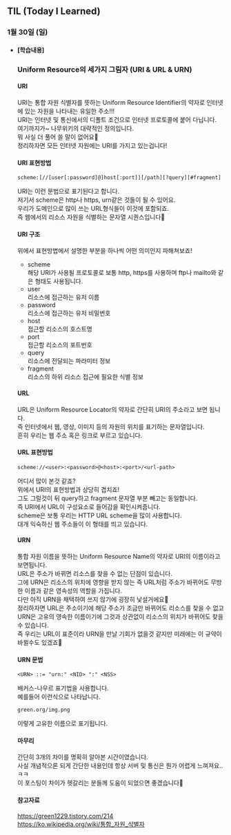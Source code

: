 ## TIL (Today I Learned)

### 1월 30일 (일)   

- #### [학습내용]
  ### Uniform Resource의 세가지 그림자 (URI & URL & URN)        
  
  #### URI   
  URI는 통합 자원 식별자를 뜻하는 Uniform Resource Identifier의 약자로 인터넷에 있는 자원을 나타내는 유일한 주소!!!      
  URI는 인터넷 및 통신에서의 디폴트 조건으로 인터넷 프로토콜에 붙어 다닙니다.   
  여기까지가~ 나무위키의 대략적인 정의입니다.   
  뭐 사실 더 풀어 쓸 말이 없어요🥲   
  정리하자면 모든 인터넷 자원에는 URI를 가지고 있는겁니다!   
  
  #### URI 표현방법   
  ```
  scheme:[//[user[:password]@]host[:port]][/path][?query][#fragment]
  ```
  URI는 이런 문법으로 표기된다고 합니다.   
  저기서 scheme은 http나 https, urn같은 것들이 될 수 있어요.   
  우리가 도메인으로 많이 쓰는 URL형식들이 이것에 포함되죠.   
  즉 웹에서의 리소스 자원을 식별하는 문자열 시퀀스입니다🚀   
  
  #### URI 구조    
  위에서 표현방법에서 설명한 부분을 하나씩 어떤 의미인지 파해쳐보죠!   
  - scheme   
  해당 URI가 사용될 프로토콜로 보통 http, https를 사용하며 ftp나 mailto와 같은 형태도 사용됩니다.   
  - user   
  리소스에 접근하는 유저 이름   
  - password   
  리소스에 접근하는 유저 비밀번호   
  - host   
  접근할 리소스의 호스트명   
  - port   
  접근할 리소스의 포트번호   
  - query   
  리소스에 전달되는 파라미터 정보   
  - fragment   
  리소스의 하위 리소스 접근에 필요한 식별 정보   
  
  #### URL   
  URL은 Uniform Resource Locator의 약자로 간단히 URI의 주소라고 보면 됩니다.   
  즉 인터넷에서 웹, 영상, 이미지 등의 자원의 위치를 표기하는 문자열입니다.   
  흔히 우리는 웹 주소 혹은 링크로 부르고 있습니다.  
  
  #### URL 표현방법   
  ```
  scheme://<user>:<password>@<host>:<port>/<url-path>
  ```
  어디서 많이 본것 같죠?   
  위에서 URI의 표현방법과 상당히 겹치죠!   
  그도 그럴것이 뒤 query하고 fragment 문자열 부분 빼고는 동일합니다.   
  즉 URI에서 URL이 구성요소로 들어감을 확인시켜줍니다.  
  scheme은 보통 우리는 HTTP URL scheme을 많이 사용합니다.   
  대개 익숙하신 웹 주소들이 이 형태를 띄고 있습니다.   
  
  #### URN   
  통합 자원 이름을 뜻하는 Uniform Resource Name의 약자로 URI의 이름이라고 보면됩니다.   
  URL은 주소가 바뀌면 리소스를 찾을 수 없는 단점이 있습니다.   
  그에 URN은 리소스의 위치에 영향을 받지 않는 즉 URL처럼 주소가 바뀌어도 무방한 이름과 같은
  영속성의 역할을 가집니다.   
  다만 아직 URN을 채택하여 쓰지 않기에 굉장히 낯설거에요🥲   
  정리하자면 URL은 주소이기에 해당 주소가 조금만 바뀌어도 리소스를 찾을 수 없고   
  URN은 고유의 영속한 이름이기에 그것과 상관없이 리소스의 위치가 바뀌어도 찾을 수 있습니다.   
  즉 우리는 URL이 표준이라 URN을 만날 기회가 없을것 같지만 미래에는 이 규약이 바뀔수도 있겠죠🧐   
  
  #### URN 문법    
  ```
  <URN> ::= "urn:" <NID> ":" <NSS>
  ```
  배커스-나우르 표기법을 사용합니다.   
  예를들어 이런식으로 나타납니다.   
  ```
  green.org/img.png
  ```
  이렇게 고유한 이름으로 표기됩니다.  
  
  #### 마무리   
  간단히 3개의 차이를 명확히 알아본 시간이였습니다.   
  사실 개념적으론 되게 간단한 내용인데 항상 서버 및 통신은 뭔가 어렵게 느껴져요..ㅋㅋ   
  이 포스팅이 차이가 헷갈리는 분들께 도움이 되었으면 좋겠습니다🙌   
  
  #### 참고자료   
  https://green1229.tistory.com/214   
  https://ko.wikipedia.org/wiki/통합_자원_식별자   
